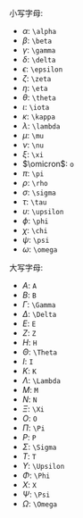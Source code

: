 小写字母:
- $\alpha$: `\alpha`
- $\beta$: `\beta`
- $\gamma$: `\gamma`
- $\delta$: `\delta`
- $\epsilon$: `\epsilon`
- $\zeta$: `\zeta`
- $\eta$: `\eta`
- $\theta$: `\theta`
- $\iota$: `\iota`
- $\kappa$: `\kappa`
- $\lambda$: `\lambda`
- $\mu$: `\mu`
- $\nu$: `\nu`
- $\xi$: `\xi`
- $\omicron$: `o`
- $\pi$: `\pi`
- $\rho$: `\rho`
- $\sigma$: `\sigma`
- $\tau$: `\tau`
- $\upsilon$: `\upsilon`
- $\phi$: `\phi`
- $\chi$: `\chi`
- $\psi$: `\psi`
- $\omega$: `\omega`

大写字母:
- $A$: `A`
- $B$: `B`
- $\Gamma$: `\Gamma`
- $\Delta$: `\Delta`
- $E$: `E`
- $Z$: `Z`
- $H$: `H`
- $\Theta$: `\Theta`
- $I$: `I`
- $K$: `K`
- $\Lambda$: `\Lambda`
- $M$: `M`
- $N$: `N`
- $\Xi$: `\Xi`
- $O$: `O`
- $\Pi$: `\Pi`
- $P$: `P`
- $\Sigma$: `\Sigma`
- $T$: `T`
- $\Upsilon$: `\Upsilon`
- $\Phi$: `\Phi`
- $X$: `X`
- $\Psi$: `\Psi`
- $\Omega$: `\Omega`
